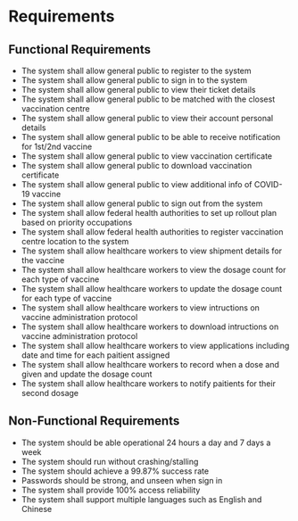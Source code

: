 # Requirements

## Functional Requirements
- The system shall allow general public to register to the system
- The system shall allow general public to sign in to the system
- The system shall allow general public to view their ticket details 
- The system shall allow general public to be matched with the closest vaccination centre
- The system shall allow general public to view their account personal details
- The system shall allow general public to be able to receive notification for 1st/2nd vaccine
- The system shall allow general public to view vaccination certificate
- The system shall allow general public to download vaccination certificate
- The system shall allow general public to view additional info of COVID-19 vaccine
- The system shall allow general public to sign out from the system  
- The system shall allow federal health authorities to set up rollout plan based on priority occupations
- The system shall allow federal health authorities to register vaccination centre location to the system
- The system shall allow healthcare workers to view shipment details for the vaccine
- The system shall allow healthcare workers to view the dosage count for each type of vaccine
- The system shall allow healthcare workers to update the dosage count for each type of vaccine
- The system shall allow healthcare workers to view intructions on vaccine administration protocol 
- The system shall allow healthcare workers to download intructions on vaccine administration protocol 
- The system shall allow healthcare workers to view applications including date and time for each paitient assigned
- The system shall allow healthcare workers to record when a dose and given and update the dosage count
- The system shall allow healthcare workers to notify paitients for their second dosage


## Non-Functional Requirements
- The system should be able operational 24 hours a day and 7 days a week
- The system should run without crashing/stalling
- The system should achieve a 99.87% success rate
- Passwords should be strong, and unseen when sign in
- The system shall provide 100% access reliability
- The system shall support multiple languages such as English and Chinese
